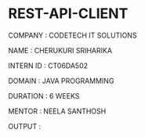 # REST-API-CLIENT

COMPANY : CODETECH IT SOLUTIONS

NAME : CHERUKURI SRIHARIKA

INTERN ID : CT06DA502

DOMAIN : JAVA PROGRAMMING

DURATION : 6 WEEKS

MENTOR : NEELA SANTHOSH

OUTPUT :


